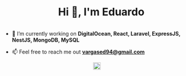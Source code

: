<div id="user-content-toc">
  <ul align="center">
    <summary><h1 style="display: inline-block">Hi 👋, I'm Eduardo</h1></summary>
  </ul>
</div>

- 🔭 I’m currently working on **DigitalOcean, React, Laravel, ExpressJS, NestJS, MongoDB, MySQL**

- 📫 Feel free to reach me out **vargased94@gmail.com**

<div style="display:grid;align-items:center;justify-content:center">
  <img style="height:100%;width:100%%;max-width: 100%" src="https://github-readme-stats.vercel.app/api/top-langs/?username=vargased94&layout=compact&theme=gotham&langs_count=8"/>
</div>
